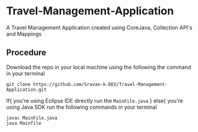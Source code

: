 # Travel-Management-Application
A Travel Management Application created using CoreJava, Collection API's and Mappings

## Procedure

Download the repo in your local machine using the following the command in your terminal
```
git clone https://github.com/Sravan-k-DEV/Travel-Management-Application.git
```

If{ you're using Eclipse IDE directly run the `MainFile.java` 
}
else{
you're using Java SDK run the following commands in your terminal 
```
javac MainFile.java
java Mainfile
```
